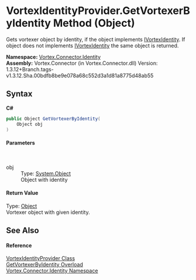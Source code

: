 # VortexIdentityProvider.GetVortexerByIdentity Method (Object)
 

Gets vortexer object by identity, if the object implements <a href="T_Vortex_Connector_Identity_IVortexIdentity.md">IVortexIdentity</a>. If object does not implements <a href="T_Vortex_Connector_Identity_IVortexIdentity.md">IVortexIdentity</a> the same object is returned.

**Namespace:**&nbsp;<a href="N_Vortex_Connector_Identity.md">Vortex.Connector.Identity</a><br />**Assembly:**&nbsp;Vortex.Connector (in Vortex.Connector.dll) Version: 1.3.12+Branch.tags-v1.3.12.Sha.00bdfb8be9e078a68c552d3a1d81a8775d48ab55

## Syntax

**C#**<br />
``` C#
public Object GetVortexerByIdentity(
	Object obj
)
```


#### Parameters
&nbsp;<dl><dt>obj</dt><dd>Type: <a href="https://docs.microsoft.com/dotnet/api/system.object" target="_blank">System.Object</a><br />Object with identity</dd></dl>

#### Return Value
Type: <a href="https://docs.microsoft.com/dotnet/api/system.object" target="_blank">Object</a><br />Vortexer object with given identity.

## See Also


#### Reference
<a href="T_Vortex_Connector_Identity_VortexIdentityProvider.md">VortexIdentityProvider Class</a><br /><a href="Overload_Vortex_Connector_Identity_VortexIdentityProvider_GetVortexerByIdentity.md">GetVortexerByIdentity Overload</a><br /><a href="N_Vortex_Connector_Identity.md">Vortex.Connector.Identity Namespace</a><br />